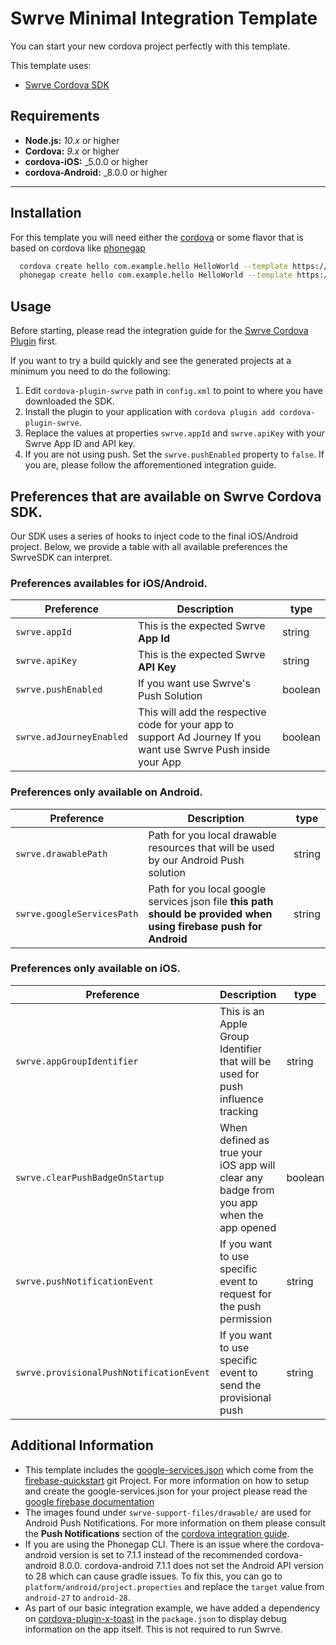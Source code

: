# Swrve Minimal Integration Template

You can start your new cordova project perfectly with this template.

This template uses:

* [Swrve Cordova SDK](https://github.com/Swrve/swrve-cordova-sdk/)

## Requirements

* **Node.js:** _10.x_ or higher
* **Cordova:** _9.x_ or higher
* **cordova-iOS:** _5.0.0 or higher
* **cordova-Android:** _8.0.0 or higher

---

## Installation

For this template you will need either the [cordova](https://cordova.apache.org/docs/en/latest/guide/cli/) or some flavor that is based on cordova like [phonegap](http://docs.phonegap.com/getting-started/1-install-phonegap/desktop/)

```bash
  cordova create hello com.example.hello HelloWorld --template https://github.com/Swrve/swrve-cordova-minimal-integration.git
  phonegap create hello com.example.hello HelloWorld --template https://github.com/Swrve/swrve-cordova-minimal-integration.git
```

## Usage

Before starting, please read the integration guide for the [Swrve Cordova Plugin](https://docs.swrve.com/developer-documentation/integration/cordova/) first.

If you want to try a build quickly and see the generated projects at a minimum you need to do the following:

1. Edit `cordova-plugin-swrve` path in `config.xml` to point to where you have downloaded the SDK.
2. Install the plugin to your application with `cordova plugin add cordova-plugin-swrve`.
3. Replace the values at properties `swrve.appId` and `swrve.apiKey` with your Swrve App ID and API key.
4. If you are not using push. Set the `swrve.pushEnabled` property to `false`. If you are, please follow the afforementioned integration guide.  

## Preferences that are available on Swrve Cordova SDK.
Our SDK uses a series of hooks to inject code to the final iOS/Android project. Below, we provide a table with all available preferences the SwrveSDK can interpret. 

### Preferences availables for iOS/Android.

 Preference | Description | type |
| --- | --- | --- | 
| `swrve.appId` | This is the expected Swrve **App Id** |  string |
| `swrve.apiKey` | This is the expected Swrve **API Key** | string |  
| `swrve.pushEnabled` | If you want use Swrve's Push Solution | boolean|
| `swrve.adJourneyEnabled` | This will add the respective code for your app to support Ad Journey If you want use Swrve Push inside your App | boolean|

### Preferences only available on Android.
 Preference | Description | type |
| --- | --- | --- | 
| `swrve.drawablePath` | Path for you local drawable resources that will be used by our Android Push solution | string |
| `swrve.googleServicesPath` | Path for you local google services json file **this path should be provided when using firebase push for Android**  | string |

### Preferences only available on iOS.
 Preference | Description | type |
| --- | --- | --- | 
| `swrve.appGroupIdentifier` | This is an Apple Group Identifier that will be used for push influence tracking |  string |
| `swrve.clearPushBadgeOnStartup` | When defined as true your iOS app will clear any badge from you app when the app opened | boolean |  
| `swrve.pushNotificationEvent` | If you want to use specific event to request for the push permission | string |  
| `swrve.provisionalPushNotificationEvent` | If you want to use specific event to send the provisional push | string |  


## Additional Information

* This template includes the [google-services.json](https://github.com/Swrve/swrve-cordova-minimal-integration/blob/dev/template_src/swrve-support-files/android/google-services.json) which come from the [firebase-quickstart](https://github.com/firebase/quickstart-android) git Project. For more information on how to setup and create the google-services.json for your project please read the [google firebase documentation](https://support.google.com/firebase/answer/7015592?hl=en)
* The images found under `swrve-support-files/drawable/` are used for Android Push Notifications. For more information on them please consult the **Push Notifications** section of the [cordova integration guide](https://docs.swrve.com/developer-documentation/integration/cordova/#Push_notifications).
* If you are using the Phonegap CLI. There is an issue where the cordova-android version is set to 7.1.1 instead of the recommended cordova-android 8.0.0. cordova-android 7.1.1 does not set the Android API version to 28 which can cause gradle issues. To fix this, you can go to `platform/android/project.properties` and replace the `target` value from `android-27` to `android-28`.
* As part of our basic integration example, we have added a dependency on [cordova-plugin-x-toast](https://www.npmjs.com/package/cordova-plugin-x-toast) in the `package.json` to display debug information on the app itself. This is not required to run Swrve.
